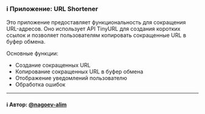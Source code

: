 ### ℹ️ Приложение: URL Shortener

Это приложение предоставляет функциональность для сокращения URL-адресов.
Оно использует API TinyURL для создания коротких ссылок и позволяет
пользователям копировать сокращенные URL в буфер обмена.

Основные функции:
- Создание сокращенных URL
- Копирование сокращенных URL в буфер обмена
- Отображение уведомлений пользователю
- Обработка ошибок

-----
#### ℹ️ Автор: [@nagoev-alim](https://github.com/nagoev-alim)


